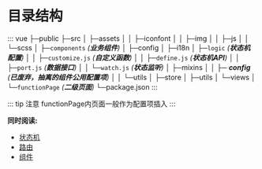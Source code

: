 # 目录结构

::: vue
├─public
├─src
│   ├─assets
│   │  ├─iconfont
│   │  ├─img
│   │  ├─js
│   │  └─scss
│   ├─`components` _(**业务组件**)_
│   ├─config
│   ├─i18n
│   ├─`logic` _(**状态机配置**)_
│   │  ├─`customize.js` _(**自定义函数**)_
│   │  ├─`define.js` _(**状态机API**)_
│   │  ├─`port.js` _(**数据接口**)_
│   │  └─`watch.js` _(**状态监听**)_
│   ├─mixins
│   │  ├─ _**config**_ _(**已废弃，抽离的组件公用配置项**)_
│   │  └─utils
│   ├─store
│   ├─utils
│   └─views
│       └─`functionPage` _(**二级页面**)_
└─package.json
:::

::: tip 注意
functionPage内页面一般作为配置项插入
:::

**同时阅读:**

- [状态机](../config/README.md)
- [路由](../theme/)
- [组件](../theme/default-theme-config.md)